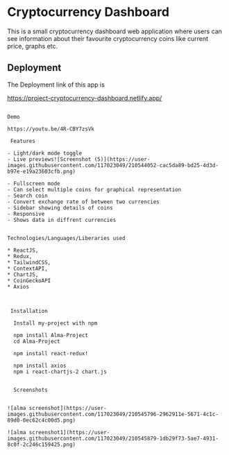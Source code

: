 # Cryptocurrency Dashboard

This is a small cryptocurrency dashboard web application
where users can see information about their favourite cryptocurrency coins like
current price, graphs etc.

## Deployment

The Deployment link of this app is

https://project-cryptocurrency-dashboard.netlify.app/

```

Demo

https://youtu.be/4R-CBY7zsVk

 Features

- Light/dark mode toggle
- Live previews![Screenshot (5)](https://user-images.githubusercontent.com/117023049/210544052-cac5da89-bd25-4d3d-b97e-e19a23603cfb.png)

- Fullscreen mode
- Can select multiple coins for graphical representation
- Search coin
- Convert exchange rate of between two currencies
- Sidebar showing details of coins
- Responsive
- Shows data in diffrent currencies


Technologies/Languages/Liberaries used

* ReactJS,
* Redux,
* TailwindCSS,
* ContextAPI,
* ChartJS,
* CoinGeckoAPI
* Axios



 Installation

  Install my-project with npm

  npm install Alma-Project
  cd Alma-Project

  npm install react-redux!

  npm install axios
  npm i react-chartjs-2 chart.js


  Screenshots
  

![alma screenshot](https://user-images.githubusercontent.com/117023049/210545796-2962911e-5671-4c1c-89d0-0ec62c4c00d5.png)

![alma screenshot1](https://user-images.githubusercontent.com/117023049/210545879-1db29f73-5ae7-4931-8c0f-2c246c159425.png)
